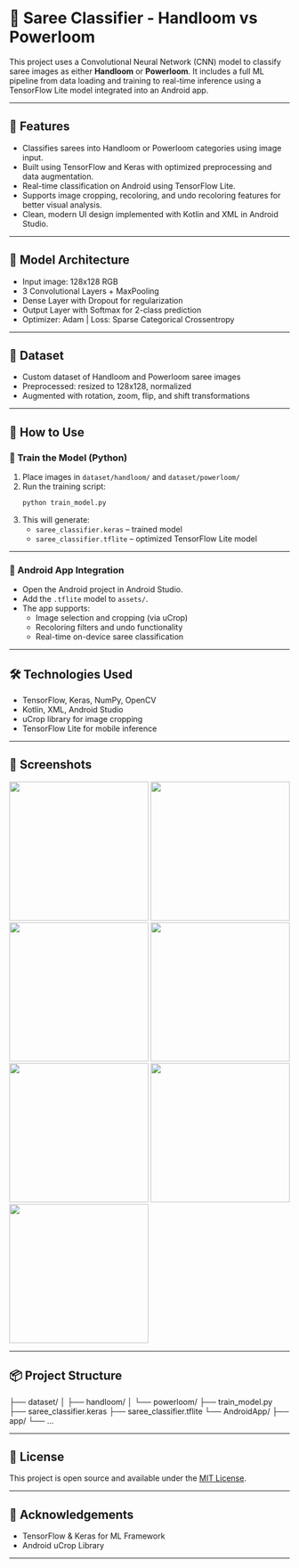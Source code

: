 # 🧵 Saree Classifier - Handloom vs Powerloom

This project uses a Convolutional Neural Network (CNN) model to classify saree images as either **Handloom** or **Powerloom**. It includes a full ML pipeline from data loading and training to real-time inference using a TensorFlow Lite model integrated into an Android app.

---

## 📱 Features

- Classifies sarees into Handloom or Powerloom categories using image input.
- Built using TensorFlow and Keras with optimized preprocessing and data augmentation.
- Real-time classification on Android using TensorFlow Lite.
- Supports image cropping, recoloring, and undo recoloring features for better visual analysis.
- Clean, modern UI design implemented with Kotlin and XML in Android Studio.

---

## 🧠 Model Architecture

- Input image: 128x128 RGB
- 3 Convolutional Layers + MaxPooling
- Dense Layer with Dropout for regularization
- Output Layer with Softmax for 2-class prediction
- Optimizer: Adam | Loss: Sparse Categorical Crossentropy

---

## 🧪 Dataset

- Custom dataset of Handloom and Powerloom saree images
- Preprocessed: resized to 128x128, normalized
- Augmented with rotation, zoom, flip, and shift transformations

---

## 🚀 How to Use

### 🧠 Train the Model (Python)

1. Place images in `dataset/handloom/` and `dataset/powerloom/`
2. Run the training script:
    ```bash
    python train_model.py
    ```
3. This will generate:
    - `saree_classifier.keras` – trained model
    - `saree_classifier.tflite` – optimized TensorFlow Lite model

---

### 📲 Android App Integration

- Open the Android project in Android Studio.
- Add the `.tflite` model to `assets/`.
- The app supports:
  - Image selection and cropping (via uCrop)
  - Recoloring filters and undo functionality
  - Real-time on-device saree classification

---

## 🛠️ Technologies Used

- TensorFlow, Keras, NumPy, OpenCV
- Kotlin, XML, Android Studio
- uCrop library for image cropping
- TensorFlow Lite for mobile inference

---

## 📸 Screenshots

<img src="output_img/img-1.png" width="250"/> <img src="output_img/img-2.png" width="250"/> <img src="output_img/img-3.png" width="250"/> <img src="output_img/img-4.png" width="250"/> <img src="output_img/img-5.png" width="250"/> <img src="output_img/img-6.png" width="250"/> <img src="output_img/img-7.png" width="250"/>

---

## 📦 Project Structure

├── dataset/ │ ├── handloom/ │ └── powerloom/ ├── train_model.py ├── saree_classifier.keras ├── saree_classifier.tflite └── AndroidApp/ ├── app/ └── ...


---

## 📄 License

This project is open source and available under the [MIT License](LICENSE).

---

## 🙌 Acknowledgements

- TensorFlow & Keras for ML Framework
- Android uCrop Library

---


